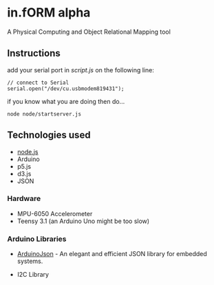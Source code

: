 # in.fORM alpha
A Physical Computing and Object Relational Mapping tool

## Instructions

add your serial port in *script.js* on the following line:
```
// connect to Serial
serial.open("/dev/cu.usbmodem819431");
```

if you know what you are doing then do...
```
node node/startserver.js
```


## Technologies used
* [node.js](https://nodejs.org/en/)
* Arduino
* p5.js
* d3.js
* JSON

### Hardware
* MPU-6050 Accelerometer
* Teensy 3.1 (an Arduino Uno might be too slow)

### Arduino Libraries
* [ArduinoJson](https://github.com/bblanchon/ArduinoJson) - An elegant and efficient JSON library for embedded systems.

* I2C Library
